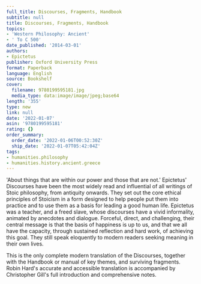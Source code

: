 ```yaml
---
full_title: Discourses, Fragments, Handbook
subtitle: null
title: Discourses, Fragments, Handbook
topics:
- 'Western Philosophy: Ancient'
- ' To C 500'
date_published: '2014-03-01'
authors:
- Epictetus
publisher: Oxford University Press
format: Paperback
language: English
source: Bookshelf
cover:
  filename: 9780199595181.jpg
  media_type: data:image/image/jpeg;base64
length: '355'
type: new
link: null
date: '2022-01-07'
asin: '9780199595181'
rating: {}
order_summary:
  order_date: '2022-01-06T00:52:30Z'
  ship_date: '2022-01-07T05:42:04Z'
tags:
- humanities.philosophy
- humanities.history.ancient.greece
---
```

'About things that are within our power and those that are not.' Epictetus' Discourses have been the most widely read and influential of all writings of Stoic philosophy, from antiquity onwards. They set out the core ethical principles of Stoicism in a form designed to help people put them into practice and to use them as a basis for leading a good human life. Epictetus was a teacher, and a freed slave, whose discourses have a vivid informality, animated by anecdotes and dialogue. Forceful, direct, and challenging, their central message is that the basis of happiness is up to us, and that we all have the capacity, through sustained reflection and hard work, of achieving this goal. They still speak eloquently to modern readers seeking meaning in their own lives.

This is the only complete modern translation of the Discourses, together with the Handbook or manual of key themes, and surviving fragments. Robin Hard's accurate and accessible translation is accompanied by Christopher Gill's full introduction and comprehensive notes.

